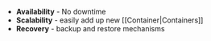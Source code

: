 - **Availability** - No downtime
- **Scalability** - easily add up new [[Container|Containers]]
- **Recovery** - backup and restore mechanisms
